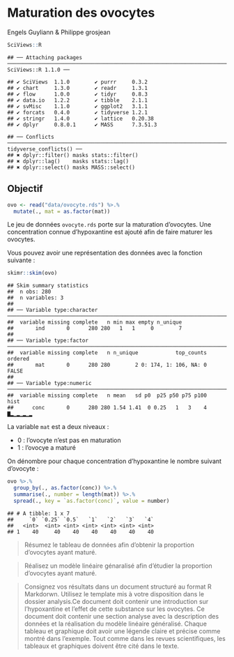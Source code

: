Maturation des ovocytes
================
Engels Guyliann & Philippe grosjean

<!--- do not edit readme.md ---->

``` r
SciViews::R
```

    ## ── Attaching packages ───────────────────────────────────────────────────────────────────────────────────────────── SciViews::R 1.1.0 ──

    ## ✔ SciViews  1.1.0        ✔ purrr     0.3.2   
    ## ✔ chart     1.3.0        ✔ readr     1.3.1   
    ## ✔ flow      1.0.0        ✔ tidyr     0.8.3   
    ## ✔ data.io   1.2.2        ✔ tibble    2.1.1   
    ## ✔ svMisc    1.1.0        ✔ ggplot2   3.1.1   
    ## ✔ forcats   0.4.0        ✔ tidyverse 1.2.1   
    ## ✔ stringr   1.4.0        ✔ lattice   0.20.38 
    ## ✔ dplyr     0.8.0.1      ✔ MASS      7.3.51.3

    ## ── Conflicts ────────────────────────────────────────────────────────────────────────────────────────────────── tidyverse_conflicts() ──
    ## ✖ dplyr::filter() masks stats::filter()
    ## ✖ dplyr::lag()    masks stats::lag()
    ## ✖ dplyr::select() masks MASS::select()

## Objectif

``` r
ovo <- read("data/ovocyte.rds") %>.%
  mutate(., mat = as.factor(mat))
```

Le jeu de données `ovocyte.rds` porte sur la maturation d’ovocytes. Une
concentration connue d’hypoxantine est ajouté afin de faire maturer les
ovocytes.

Vous pouvez avoir une représentation des données avec la fonction
suivante :

``` r
skimr::skim(ovo)
```

    ## Skim summary statistics
    ##  n obs: 280 
    ##  n variables: 3 
    ## 
    ## ── Variable type:character ─────────────────────────────────────────────────────────────────────────────────────────────────────────────
    ##  variable missing complete   n min max empty n_unique
    ##       ind       0      280 280   1   1     0        7
    ## 
    ## ── Variable type:factor ────────────────────────────────────────────────────────────────────────────────────────────────────────────────
    ##  variable missing complete   n n_unique            top_counts ordered
    ##       mat       0      280 280        2 0: 174, 1: 106, NA: 0   FALSE
    ## 
    ## ── Variable type:numeric ───────────────────────────────────────────────────────────────────────────────────────────────────────────────
    ##  variable missing complete   n mean   sd p0  p25 p50 p75 p100     hist
    ##      conc       0      280 280 1.54 1.41  0 0.25   1   3    4 ▇▂▁▂▁▂▁▂

La variable `mat` est a deux niveaux :

  - 0 : l’ovocyte n’est pas en maturation
  - 1 : l’ovocye a maturé

On dénombre pour chaque concentration d’hypoxantine le nombre suivant
d’ovocyte :

``` r
ovo %>.%
  group_by(., as.factor(conc)) %>.%
  summarise(., number = length(mat)) %>.%
  spread(., key = `as.factor(conc)`, value = number)
```

    ## # A tibble: 1 x 7
    ##     `0` `0.25` `0.5`   `1`   `2`   `3`   `4`
    ##   <int>  <int> <int> <int> <int> <int> <int>
    ## 1    40     40    40    40    40    40    40

> Résumez le tableau de données afin d’obtenir la proportion d’ovocytes
> ayant maturé.

> Réalisez un modèle linéaire génaralisé afin d’étudier la proportion
> d’ovocytes ayant maturé.

> Consignez vos résultats dans un document structuré au format R
> Markdorwn. Utilisez le template mis à votre disposition dans le
> dossier analysis.Ce document doit contenir une introduction sur
> l’hypoxantine et l’effet de cette substance sur les ovocytes. Ce
> document doit contenir une section analyse avec la description des
> données et la réalisation du modèle linéaire généralisé. Chaque
> tableau et graphique doit avoir une légende claire et précise comme
> montré dans l’exemple. Tout comme dans les revues scientifiques, les
> tableaux et graphiques doivent être cité dans le texte.
